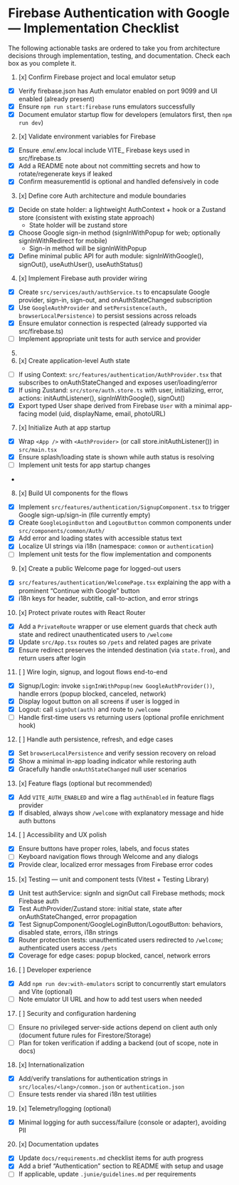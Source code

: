 # Firebase Authentication with Google — Implementation Checklist

The following actionable tasks are ordered to take you from architecture decisions through implementation, testing, and
documentation. Check each box as you complete it.

1. [x] Confirm Firebase project and local emulator setup

- [x] Verify firebase.json has Auth emulator enabled on port 9099 and UI enabled (already present)
- [x] Ensure `npm run start:firebase` runs emulators successfully
- [x] Document emulator startup flow for developers (emulators first, then `npm run dev`)

2. [x] Validate environment variables for Firebase

- [x] Ensure .env/.env.local include VITE\_ Firebase keys used in src/firebase.ts
- [x] Add a README note about not committing secrets and how to rotate/regenerate keys if leaked
- [x] Confirm measurementId is optional and handled defensively in code

3. [x] Define core Auth architecture and module boundaries

- [x] Decide on state holder: a lightweight AuthContext + hook or a Zustand store (consistent with existing state
      approach)
  - State holder will be zustand store
- [x] Choose Google sign-in method (signInWithPopup for web; optionally signInWithRedirect for mobile)
  - Sign-in method will be signInWithPopup
- [x] Define minimal public API for auth module: signInWithGoogle(), signOut(), useAuthUser(), useAuthStatus()

4. [x] Implement Firebase auth provider wiring

- [x] Create `src/services/auth/authService.ts` to encapsulate Google provider, sign-in, sign-out, and
      onAuthStateChanged subscription
- [x] Use `GoogleAuthProvider` and `setPersistence(auth, browserLocalPersistence)` to persist sessions across reloads
- [x] Ensure emulator connection is respected (already supported via src/firebase.ts)
- [ ] Implement appropriate unit tests for auth service and provider

5.
6. [x] Create application-level Auth state

- [ ] If using Context: `src/features/authentication/AuthProvider.tsx` that subscribes to onAuthStateChanged and
      exposes user/loading/error
- [x] If using Zustand: `src/store/auth.store.ts` with user, initializing, error, actions: initAuthListener(),
      signInWithGoogle(), signOut()
- [x] Export typed User shape derived from Firebase `User` with a minimal app-facing model (uid, displayName, email,
      photoURL)

7. [x] Initialize Auth at app startup

- [x] Wrap `<App />` with `<AuthProvider>` (or call store.initAuthListener()) in `src/main.tsx`
- [x] Ensure splash/loading state is shown while auth status is resolving
- [ ] Implement unit tests for app startup changes
-

8. [x] Build UI components for the flows

- [x] Implement `src/features/authentication/SignupComponent.tsx` to trigger Google sign-up/sign-in (file currently
      empty)
- [x] Create `GoogleLoginButton` and `LogoutButton` common components under `src/components/common/Auth/`
- [x] Add error and loading states with accessible status text
- [x] Localize UI strings via i18n (namespace: `common` or `authentication`)
- [ ] Implement unit tests for the flow implementation and components

9. [x] Create a public Welcome page for logged-out users

- [x] `src/features/authentication/WelcomePage.tsx` explaining the app with a prominent “Continue with Google” button
- [x] i18n keys for header, subtitle, call-to-action, and error strings

10. [x] Protect private routes with React Router

- [x] Add a `PrivateRoute` wrapper or use element guards that check auth state and redirect unauthenticated users to
      `/welcome`
- [x] Update `src/App.tsx` routes so `/pets` and related pages are private
- [x] Ensure redirect preserves the intended destination (via `state.from`), and return users after login

11. [ ] Wire login, signup, and logout flows end-to-end

- [x] Signup/Login: invoke `signInWithPopup(new GoogleAuthProvider())`, handle errors (popup blocked, canceled,
      network)
- [x] Display logout button on all screens if user is logged in
- [x] Logout: call `signOut(auth)` and route to `/welcome`
- [ ] Handle first-time users vs returning users (optional profile enrichment hook)

12. [ ] Handle auth persistence, refresh, and edge cases

- [x] Set `browserLocalPersistence` and verify session recovery on reload
- [x] Show a minimal in-app loading indicator while restoring auth
- [x] Gracefully handle `onAuthStateChanged` null user scenarios

13. [x] Feature flags (optional but recommended)

- [x] Add `VITE_AUTH_ENABLED` and wire a flag `authEnabled` in feature flags provider
- [x] If disabled, always show `/welcome` with explanatory message and hide auth buttons

14. [ ] Accessibility and UX polish

- [x] Ensure buttons have proper roles, labels, and focus states
- [ ] Keyboard navigation flows through Welcome and any dialogs
- [x] Provide clear, localized error messages from Firebase error codes

15. [x] Testing — unit and component tests (Vitest + Testing Library)

- [x] Unit test authService: signIn and signOut call Firebase methods; mock Firebase auth
- [x] Test AuthProvider/Zustand store: initial state, state after onAuthStateChanged, error propagation
- [x] Test SignupComponent/GoogleLoginButton/LogoutButton: behaviors, disabled state, errors, i18n strings
- [x] Router protection tests: unauthenticated users redirected to `/welcome`; authenticated users access `/pets`
- [x] Coverage for edge cases: popup blocked, cancel, network errors

16. [ ] Developer experience

- [x] Add `npm run dev:with-emulators` script to concurrently start emulators and Vite (optional)
- [ ] Note emulator UI URL and how to add test users when needed

17. [ ] Security and configuration hardening

- [ ] Ensure no privileged server-side actions depend on client auth only (document future rules for
      Firestore/Storage)
- [ ] Plan for token verification if adding a backend (out of scope, note in docs)

18. [x] Internationalization

- [x] Add/verify translations for authentication strings in `src/locales/<lang>/common.json` or `authentication.json`
- [ ] Ensure tests render via shared i18n test utilities

19. [x] Telemetry/logging (optional)

- [x] Minimal logging for auth success/failure (console or adapter), avoiding PII

20. [x] Documentation updates

- [x] Update `docs/requirements.md` checklist items for auth progress
- [x] Add a brief “Authentication” section to README with setup and usage
- [ ] If applicable, update `.junie/guidelines.md` per requirements
